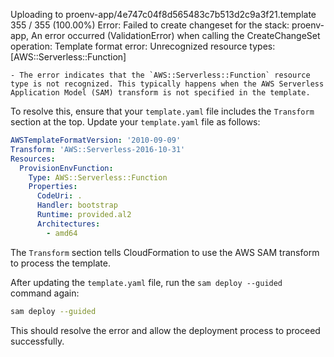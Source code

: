  Uploading to proenv-app/4e747c04f8d565483c7b513d2c9a3f21.template  355 / 355  (100.00%)
Error: Failed to create changeset for the stack: proenv-app, An error occurred (ValidationError) when calling the CreateChangeSet operation: Template format error: Unrecognized resource types: [AWS::Serverless::Function]

    - The error indicates that the `AWS::Serverless::Function` resource type is not recognized. This typically happens when the AWS Serverless Application Model (SAM) transform is not specified in the template.

To resolve this, ensure that your `template.yaml` file includes the `Transform` section at the top. Update your `template.yaml` file as follows:

```yaml
AWSTemplateFormatVersion: '2010-09-09'
Transform: 'AWS::Serverless-2016-10-31'
Resources:
  ProvisionEnvFunction:
    Type: AWS::Serverless::Function
    Properties:
      CodeUri: .
      Handler: bootstrap
      Runtime: provided.al2
      Architectures:
        - amd64
```

The `Transform` section tells CloudFormation to use the AWS SAM transform to process the template.

After updating the `template.yaml` file, run the `sam deploy --guided` command again:

```zsh
sam deploy --guided
```

This should resolve the error and allow the deployment process to proceed successfully.
